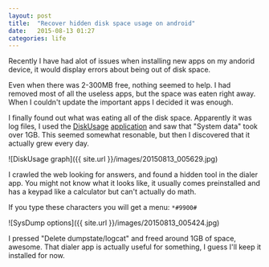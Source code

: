 ```yaml
---
layout: post
title:  "Recover hidden disk space usage on android"
date:   2015-08-13 01:27
categories: life
---
```


Recently I have had alot of issues
when installing new apps on my andorid device,
it would display errors about being out of disk space.

Even when there was 2-300MB free,
nothing seemed to help.
I had removed most of all the useless apps,
but the space was eaten right away.
When I couldn't update the important apps
I decided it was enough.

I finally found out
what was eating all of the disk space.
Apparently it was log files,
I used the
[DiskUsage](https://github.com/ivanvolosyuk/diskusage)
[application](https://play.google.com/store/apps/details?id=com.google.android.diskusage)
and saw that "System data" took over 1GB.
This seemed somewhat resonable,
but then I discovered that it actually grew every day.

![DiskUsage graph]({{ site.url }}/images/20150813_005629.jpg)

I crawled the web looking for answers,
and found a hidden tool in the dialer app.
You might not know what it looks like,
it usually comes preinstalled and
has a keypad like a calculator
but can't actually do math.

If you type these characters you will get a menu: `*#9900#`

![SysDump options]({{ site.url }}/images/20150813_005424.jpg)

I pressed "Delete dumpstate/logcat" and freed around 1GB of space,
awesome.
That dialer app is actually useful for something,
I guess I'll keep it installed for now.
